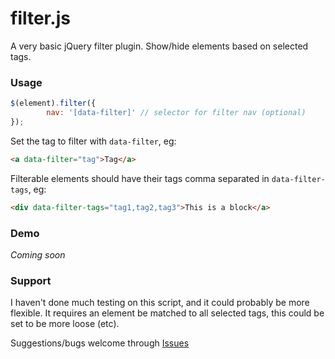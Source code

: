 filter.js
=========

A very basic jQuery filter plugin. Show/hide elements based on selected tags.

### Usage

```javascript
$(element).filter({
		nav: '[data-filter]' // selector for filter nav (optional)
});
```

Set the tag to filter with `data-filter`, eg:
```html
<a data-filter="tag">Tag</a>
```

Filterable elements should have their tags comma separated in `data-filter-tags`, eg:
```html
<div data-filter-tags="tag1,tag2,tag3">This is a block</a>
```

### Demo

*Coming soon*

### Support

I haven't done much testing on this script, and it could probably be more flexible. It requires an element be matched to all selected tags, this could be set to be more loose (etc).

Suggestions/bugs welcome through [Issues](https://github.com/tommaitland/filter.js/issues)
